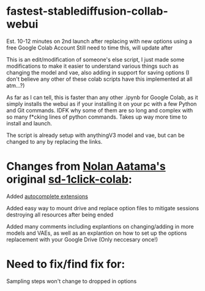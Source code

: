 # fastest-stablediffusion-collab-webui
Est. 10-12 minutes on 2nd launch after replacing with new options using a free Google Colab Account
Still need to time this, will update after    

This is an edit/modification of someone's else script, I just made some modifications to make it easier to understand various things such as changing the model and vae, also adding in support for saving options (I don't believe any other of these colab scripts have this implemented at all atm...?)

As far as I can tell, this is faster than any other .ipynb for Google Colab, as it simply installs the webui as if your installing it on your pc with a few Python and Git commands. IDFK why some of them are so long and complex with so many f*cking lines of python commands. Takes up way more time to install and launch.

The script is already setup with anythingV3 model and vae, but can be changed to any by replacing the links.

# Changes from [Nolan Aatama's](https://github.com/nolanaatama) original [sd-1click-colab](https://github.com/nolanaatama/sd-1click-colab):
     
Added [autocomplete extensions](https://github.com/DominikDoom/a1111-sd-webui-tagcomplete) 

Added easy way to mount drive and replace option files to mitigate sessions destroying all resources after being ended

Added many comments including explantions on changing/adding in more models and VAEs, as well as an explantion on how to set up the options replacement with your Google Drive (Only neccesary once!)

# Need to fix/find fix for:

Sampling steps won't change to dropped in options

